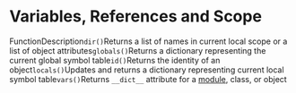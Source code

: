 # Variables, References and Scope

FunctionDescription`dir()`Returns a list of names in current local scope or a list of object attributes`globals()`Returns a dictionary representing the current global symbol table`id()`Returns the identity of an object`locals()`Updates and returns a dictionary representing current local symbol table`vars()`Returns `__dict__` attribute for a [module](https://realpython.com/python-modules-packages/), class, or object
